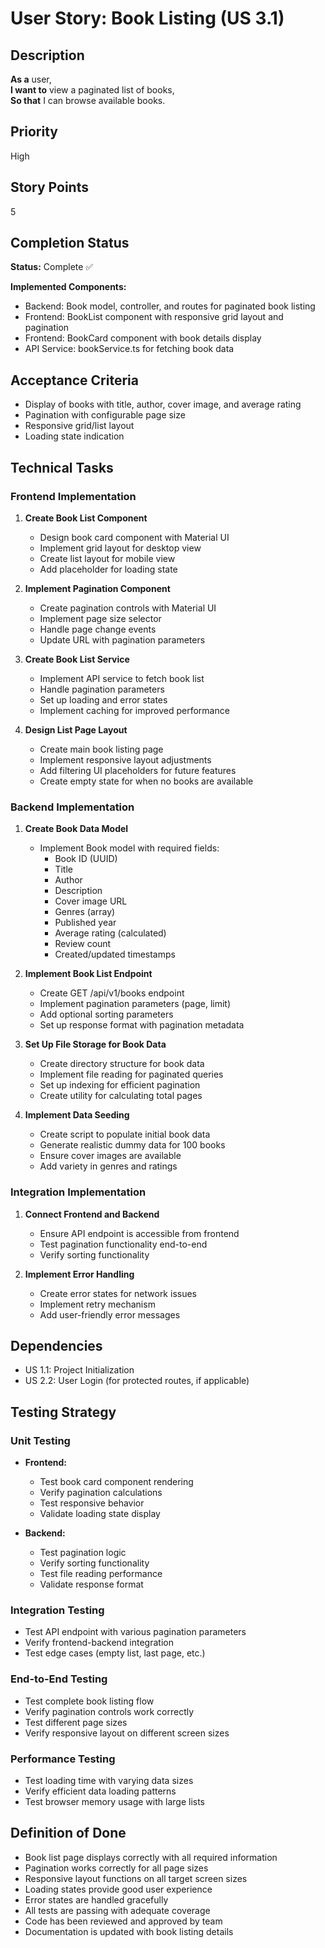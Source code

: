 # User Story: Book Listing (US 3.1)

## Description
**As a** user,  
**I want to** view a paginated list of books,  
**So that** I can browse available books.

## Priority
High

## Story Points
5

## Completion Status
**Status:** Complete ✅

**Implemented Components:**
- Backend: Book model, controller, and routes for paginated book listing
- Frontend: BookList component with responsive grid layout and pagination
- Frontend: BookCard component with book details display
- API Service: bookService.ts for fetching book data

## Acceptance Criteria
- Display of books with title, author, cover image, and average rating
- Pagination with configurable page size
- Responsive grid/list layout
- Loading state indication

## Technical Tasks

### Frontend Implementation
1. **Create Book List Component**
   - Design book card component with Material UI
   - Implement grid layout for desktop view
   - Create list layout for mobile view
   - Add placeholder for loading state

2. **Implement Pagination Component**
   - Create pagination controls with Material UI
   - Implement page size selector
   - Handle page change events
   - Update URL with pagination parameters

3. **Create Book List Service**
   - Implement API service to fetch book list
   - Handle pagination parameters
   - Set up loading and error states
   - Implement caching for improved performance

4. **Design List Page Layout**
   - Create main book listing page
   - Implement responsive layout adjustments
   - Add filtering UI placeholders for future features
   - Create empty state for when no books are available

### Backend Implementation
1. **Create Book Data Model**
   - Implement Book model with required fields:
     - Book ID (UUID)
     - Title
     - Author
     - Description
     - Cover image URL
     - Genres (array)
     - Published year
     - Average rating (calculated)
     - Review count
     - Created/updated timestamps

2. **Implement Book List Endpoint**
   - Create GET /api/v1/books endpoint
   - Implement pagination parameters (page, limit)
   - Add optional sorting parameters
   - Set up response format with pagination metadata

3. **Set Up File Storage for Book Data**
   - Create directory structure for book data
   - Implement file reading for paginated queries
   - Set up indexing for efficient pagination
   - Create utility for calculating total pages

4. **Implement Data Seeding**
   - Create script to populate initial book data
   - Generate realistic dummy data for 100 books
   - Ensure cover images are available
   - Add variety in genres and ratings

### Integration Implementation
1. **Connect Frontend and Backend**
   - Ensure API endpoint is accessible from frontend
   - Test pagination functionality end-to-end
   - Verify sorting functionality

2. **Implement Error Handling**
   - Create error states for network issues
   - Implement retry mechanism
   - Add user-friendly error messages

## Dependencies
- US 1.1: Project Initialization
- US 2.2: User Login (for protected routes, if applicable)

## Testing Strategy

### Unit Testing
- **Frontend:**
  - Test book card component rendering
  - Verify pagination calculations
  - Test responsive behavior
  - Validate loading state display

- **Backend:**
  - Test pagination logic
  - Verify sorting functionality
  - Test file reading performance
  - Validate response format

### Integration Testing
- Test API endpoint with various pagination parameters
- Verify frontend-backend integration
- Test edge cases (empty list, last page, etc.)

### End-to-End Testing
- Test complete book listing flow
- Verify pagination controls work correctly
- Test different page sizes
- Verify responsive layout on different screen sizes

### Performance Testing
- Test loading time with varying data sizes
- Verify efficient data loading patterns
- Test browser memory usage with large lists

## Definition of Done
- Book list page displays correctly with all required information
- Pagination works correctly for all page sizes
- Responsive layout functions on all target screen sizes
- Loading states provide good user experience
- Error states are handled gracefully
- All tests are passing with adequate coverage
- Code has been reviewed and approved by team
- Documentation is updated with book listing details
